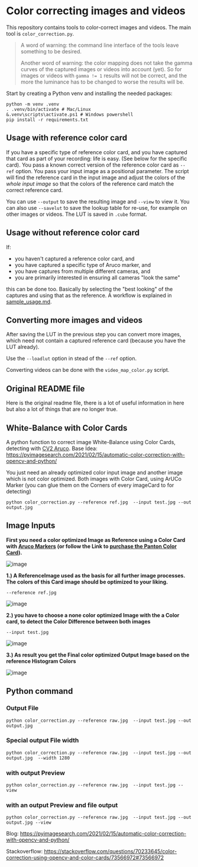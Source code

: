 
# Color correcting images and videos

This repository contains tools to color-correct images and videos. The main tool is `color_correction.py`.

> A word of warning: the command line interface of the tools leave something to be desired.
>
> Another word of warning: the color mapping does not take the gamma curves of the captured images or videos into account (yet).
> So for images or videos with `gamma != 1` results will not be correct, and the more the luminance has to be changed to worse the results will be.

Start by creating a Python venv and installing the needed packages:

```
python -m venv .venv
. .venv/bin/activate # Mac/Linux
&.venv\scripts\activate.ps1 # Windows powershell
pip install -r requirements.txt
```

## Usage with reference color card

If you have a specific type of reference color card, and you have captured that card as part of your recording: life is easy. (See below for the specific card). You pass a known correct version of the reference color card as `--ref` option. You pass your input image as a positional parameter. The script will find the reference card in the input image and adjust the colors of the _whole input image_ so that the colors of the reference card match the correct reference card.

You can use `--output` to save the resulting image and `--view` to view it. You can also use `--savelut` to save the lookup table for re-use, for example on other images or videos. The LUT is saved in `.cube` format.

## Usage without reference color card

If:

- you haven't captured a reference color card, and
- you have captured a specific type of Aruco marker, and
- you have captures from multiple different cameras, and
- you are primarily interested in ensuring all cameras "look the same"

this can be done too. Basically by selecting the "best looking" of the captures and using that as the reference. A workflow is explained in [sample_usage.md](sample_usage.md).

## Converting more images and videos

After saving the LUT in the previous step you can convert more images, which need not contain a captured reference card (because you have the LUT already).

Use the `--loadlut` option in stead of the `--ref` option.

Converting videos can be done with the `video_map_color.py` script. 

## Original README file

Here is the original readme file, there is a lot of useful information in here but also a lot of things that are no longer true.

## White-Balance with Color Cards 
A python function to correct image White-Balance using Color Cards, detecting with [CV2 Aruco](https://docs.opencv.org/4.x/d5/dae/tutorial_aruco_detection.html).
Base Idea: https://pyimagesearch.com/2021/02/15/automatic-color-correction-with-opencv-and-python/

You just need an already optimized color input image and another image which is not color optimized. Both images with Color Card, using ArUCo Marker (you can glue them on the Corners of every imageCard to for detecting)

`python color_correction.py --reference ref.jpg  --input test.jpg --out output.jpg`

## Image Inputs

**First you need a color optimized Image as Reference using a Color Card with [Aruco Markers](https://docs.opencv.org/4.x/d5/dae/tutorial_aruco_detection.html) (or follow the Link to [purchase the Panton Color Card](https://www.pantone.com/eu/de/pantone-color-match-card)).**


![image](https://user-images.githubusercontent.com/67874406/187918735-78967b36-ce77-47cc-8a17-773ea856d988.png)

**1.) A ReferenceImage used as the basis for all further image processes. The colors of this Card image should be optimized to your liking.**

`--reference ref.jpg`

![image](https://user-images.githubusercontent.com/67874406/187906176-23303477-0dd7-4ef8-ae05-1e36f3e82de7.png)


 **2.) you have to choose a none color optimized Image with the a Color card, to detect the Color Difference between both images**

`--input test.jpg`

![image](https://user-images.githubusercontent.com/67874406/187906327-8a42dcf2-c312-4ce7-b336-6f8d4f310788.png)

**3.) As result you get the Final color optimized Output Image based on the reference Histogram Colors**

![image](https://user-images.githubusercontent.com/67874406/187906458-244286b9-70c5-4b6f-8f35-bdee9908573a.png)


## Python command

### **Output File**
`python color_correction.py --reference raw.jpg  --input test.jpg --out output.jpg`


### **Special output File width**
`python color_correction.py --reference raw.jpg  --input test.jpg --out output.jpg  --width 1280`


### **with output Preview**
`python color_correction.py --reference raw.jpg  --input test.jpg --view`

### **with an output Preview and file output**
`python color_correction.py --reference raw.jpg  --input test.jpg --out output.jpg --view`


Blog: https://pyimagesearch.com/2021/02/15/automatic-color-correction-with-opencv-and-python/

Stackoverflow: https://stackoverflow.com/questions/70233645/color-correction-using-opencv-and-color-cards/73566972#73566972
